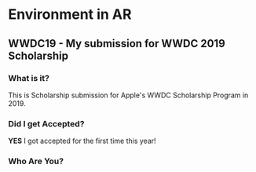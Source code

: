 # Environment in AR
## WWDC19 - My submission for WWDC 2019 Scholarship

### What is it?
This is Scholarship submission for Apple's WWDC Scholarship Program in 2019.

### Did I get Accepted?
**YES** I got accepted for the first time this year!

### Who Are You?

